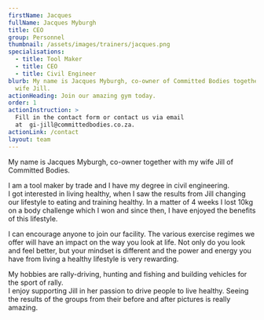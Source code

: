 ```yaml
---
firstName: Jacques
fullName: Jacques Myburgh
title: CEO
group: Personnel
thumbnail: /assets/images/trainers/jacques.png
specialisations:
  - title: Tool Maker
  - title: CEO
  - title: Civil Engineer
blurb: My name is Jacques Myburgh, co-owner of Committed Bodies together with my
  wife Jill.
actionHeading: Join our amazing gym today.
order: 1
actionInstruction: >
  Fill in the contact form or contact us via email
  at  gi-jill@committedbodies.co.za.
actionLink: /contact
layout: team
---
```

My name is Jacques Myburgh, co-owner together with my wife Jill of Committed Bodies.

I am a tool maker by trade and I have my degree in civil engineering.\
I got interested in living healthy, when I saw the results from Jill changing our lifestyle to eating and training healthy. In a matter of 4 weeks I lost 10kg on a body challenge which I won and since then, I have enjoyed the benefits of this lifestyle.

I can encourage anyone to join our facility. The various exercise regimes we offer will have an impact on the way you look at life. Not only do you look and feel better, but your mindset is different and the power and energy you have from living a healthy lifestyle is very rewarding.

My hobbies are rally-driving, hunting and fishing and building vehicles for the sport of rally.\
I enjoy supporting Jill in her passion to drive people to live healthy. Seeing the results of the groups from their before and after pictures is really amazing.
